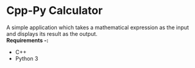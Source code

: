 # Cpp-Py Calculator
A simple application which takes a mathematical expression as the input and displays its result as the output.  
**Requirements -:**
- C++
- Python 3
